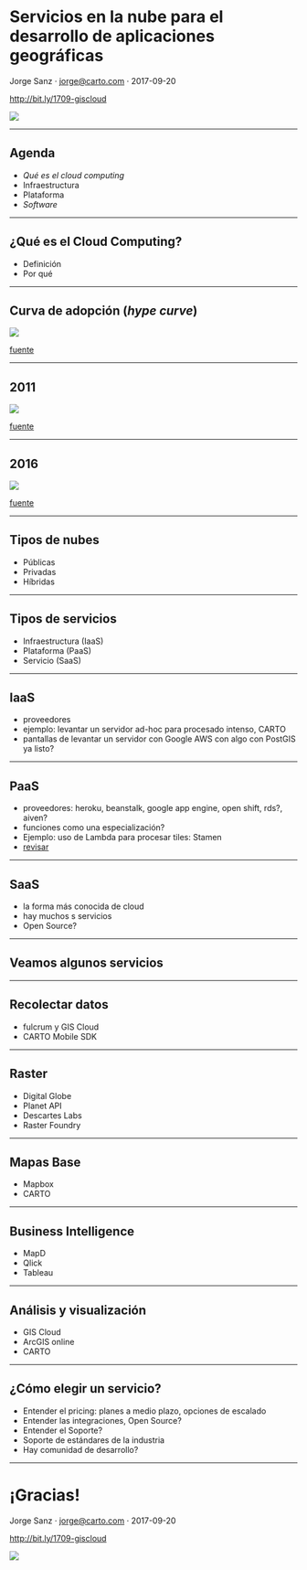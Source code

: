 # Servicios en la nube para el desarrollo de aplicaciones geográficas <!-- .element style="font-size:2em;"-->

Jorge Sanz · jorge@carto.com · 2017-09-20

http://bit.ly/1709-giscloud

![](imgs//logo-20-unigis-sigte-fudg-2.png) <!-- .element style="background:white;" -->

---

## Agenda

* *Qué es el cloud computing*
* Infraestructura
* Plataforma
* *Software*

---

## ¿Qué es el Cloud Computing?

* Definición
* Por qué

---

 ## Curva de adopción (*hype curve*)

![](imgs/hype-curve.png) <!-- .element style="background:white;padding:20px;max-width:60%;" -->

[fuente](https://en.wikipedia.org/wiki/Hype_cycle)

---

## 2011

![](imgs/gartner-2011.jpg) <!-- .element style="background:white;padding:20px;max-width:60%;" -->

[fuente](https://softwarestrategiesblog.com/2011/07/27/gartner-releases-their-hype-cycle-for-cloud-computing-2011/)

---

## 2016

![](imgs/gartner-2017.png) <!-- .element style="background:white;padding:20px;max-width:60%;" -->

[fuente](http://www.project-consult.de/in_der_diskussion/gartner_hype_cycles_2016)

---

## Tipos de nubes

* Públicas
* Privadas
* Híbridas

---

## Tipos de servicios

* Infraestructura (IaaS)
* Plataforma (PaaS)
* Servicio (SaaS)


---

## IaaS

- proveedores
- ejemplo: levantar un servidor ad-hoc para procesado intenso, CARTO
- pantallas de levantar un servidor con Google AWS con algo con PostGIS ya listo?

---

## PaaS

- proveedores: heroku, beanstalk, google app engine, open shift, rds?, aiven?
- funciones como una especialización?
- Ejemplo: uso de Lambda para procesar tiles: Stamen
- [revisar](https://www.slideshare.net/mobile/scitronpousty/openshift-geospatial)

---

## SaaS

- la forma más conocida de cloud
- hay muchos s servicios
- Open Source?

---

## Veamos algunos servicios


---

## Recolectar datos

+ fulcrum y GIS Cloud
+ CARTO Mobile SDK

---

## Raster

+ Digital Globe
+ Planet API
+ Descartes Labs
+ Raster Foundry

---

## Mapas Base

+ Mapbox
+ CARTO

---

## Business Intelligence

+ MapD
+ Qlick
+ Tableau

---

##  Análisis y visualización

+ GIS Cloud
+ ArcGIS online
+ CARTO


---

## ¿Cómo elegir un servicio?

- Entender el pricing: planes a medio plazo, opciones de escalado
- Entender las integraciones, Open Source?
- Entender el Soporte?
- Soporte de estándares de la industria
- Hay comunidad de desarrollo?

---

# ¡Gracias!

Jorge Sanz · jorge@carto.com · 2017-09-20

http://bit.ly/1709-giscloud

![](imgs//logo-20-unigis-sigte-fudg-2.png) <!-- .element style="background:white;" -->
